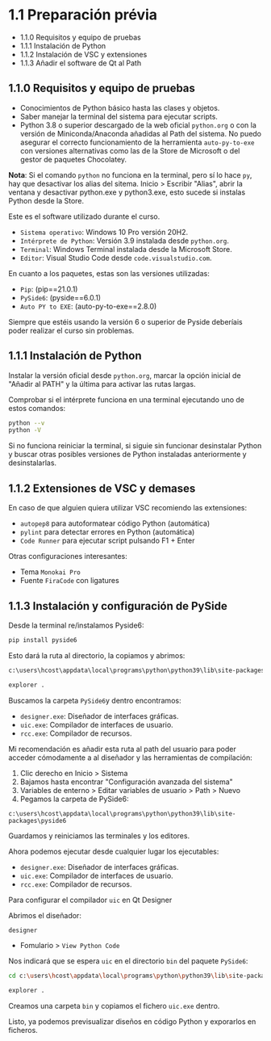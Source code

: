 # 1.1 Preparación prévia

- 1.1.0 Requisitos y equipo de pruebas
- 1.1.1 Instalación de Python
- 1.1.2 Instalación de VSC y extensiones
- 1.1.3 Añadir el software de Qt al Path

## 1.1.0 Requisitos y equipo de pruebas

- Conocimientos de Python básico hasta las clases y objetos.
- Saber manejar la terminal del sistema para ejecutar scripts.
- Python 3.8 o superior descargado de la web oficial `python.org` o con la versión de Miniconda/Anaconda añadidas al Path del sistema. No puedo asegurar el correcto funcionamiento de la herramienta `auto-py-to-exe` con versiones alternativas como las de la Store de Microsoft o del gestor de paquetes Chocolatey.

**Nota**: Si el comando `python` no funciona en la terminal, pero sí lo hace `py`, hay que desactivar los alias del sitema. Inicio > Escribir "Alias", abrir la ventana y desactivar python.exe y python3.exe, esto sucede si instalas Python desde la Store.

Este es el software utilizado durante el curso.

- `Sistema operativo`: Windows 10 Pro versión 20H2.
- `Intérprete de Python`: Versión 3.9 instalada desde `python.org`.
- `Terminal`: Windows Terminal instalada desde la Microsoft Store.
- `Editor`: Visual Studio Code desde `code.visualstudio.com`.

En cuanto a los paquetes, estas son las versiones utilizadas:

- `Pip`: (pip==21.0.1)
- `PySide6`: (pyside==6.0.1)
- `Auto PY to EXE`: (auto-py-to-exe==2.8.0)

Siempre que estéis usando la versión 6 o superior de Pyside deberíais poder realizar el curso sin problemas.

## 1.1.1 Instalación de Python

Instalar la versión oficial desde `python.org`, marcar la opción inicial de "Añadir al PATH" y la última para activar las rutas largas.

Comprobar si el intérprete funciona en una terminal ejecutando uno de estos comandos:

```bash
python --v
python -V
```

Si no funciona reiniciar la terminal, si siguie sin funcionar desinstalar Python y buscar otras posibles versiones de Python instaladas anteriormente y desinstalarlas.

## 1.1.2 Extensiones de VSC y demases

En caso de que alguien quiera utilizar VSC recomiendo las extensiones:

- `autopep8` para autoformatear código Python (automática)
- `pylint` para detectar errores en Python (automática)
- `Code Runner` para ejecutar script pulsando F1 + Enter

Otras configuraciones interesantes:

- Tema `Monokai Pro`
- Fuente `FiraCode` con ligatures

## 1.1.3 Instalación y configuración de PySide

Desde la terminal re/instalamos Pyside6:

```bash
pip install pyside6
```

Esto dará la ruta al directorio, la copiamos y abrimos:

```bash
c:\users\hcost\appdata\local\programs\python\python39\lib\site-packages

explorer .
```

Buscamos la carpeta `PySide6`y dentro encontramos:

- `designer.exe`: Diseñador de interfaces gráficas.
- `uic.exe`: Compilador de interfaces de usuario.
- `rcc.exe`: Compilador de recursos.

Mi recomendación es añadir esta ruta al path del usuario para poder acceder cómodamente a al diseñador y las herramientas de compilación:

1. Clic derecho en Inicio > Sistema
2. Bajamos hasta encontrar "Configuración avanzada del sistema"
3. Variables de enterno > Editar variables de usuario > Path > Nuevo
4. Pegamos la carpeta de PySide6:

```
c:\users\hcost\appdata\local\programs\python\python39\lib\site-packages\pyside6
```

Guardamos y reiniciamos las terminales y los editores.

Ahora podemos ejecutar desde cualquier lugar los ejecutables:

- `designer.exe`: Diseñador de interfaces gráficas.
- `uic.exe`: Compilador de interfaces de usuario.
- `rcc.exe`: Compilador de recursos.

Para configurar el compilador `uic` en Qt Designer

Abrimos el diseñador:

```bash
designer
```

- Fomulario > `View Python Code`

Nos indicará que se espera `uic` en el directorio `bin` del paquete `PySide6`:

```bash
cd c:\users\hcost\appdata\local\programs\python\python39\lib\site-packages\pyside6

explorer .
```

Creamos una carpeta `bin` y copiamos el fichero `uic.exe` dentro.

Listo, ya podemos previsualizar diseños en código Python y exporarlos en ficheros.
